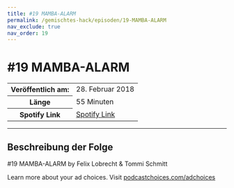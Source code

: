 ```yaml
---
title: #19 MAMBA-ALARM
permalink: /gemischtes-hack/episoden/19-MAMBA-ALARM
nav_exclude: true
nav_order: 19
---
```


# #19 MAMBA-ALARM
<table class="resp-table dcf-table dcf-table-responsive dcf-table-bordered dcf-table-striped dcf-w-100%">
                    <tbody>
                        <tr>
                            <th scope="row">Veröffentlich am:</th>
                            <td data-label="Veröffentlich am:">28. Februar 2018</td>
                        </tr>
                        <tr>
                            <th scope="row">Länge </th>
                            <td data-label="Länge ">55 Minuten</td>
                        </tr><tr>
                                <th scope="row">Spotify Link</th>
                                <td data-label="Spotify Link"><a href="https://open.spotify.com/episode/495vtclMqVOQBfSveRYAND">Spotify Link</a></td>
                            </tr></tbody>
                </table>

***

## Beschreibung der Folge

<div>
<p>#19 MAMBA-ALARM by Felix Lobrecht &amp; Tommi Schmitt</p><p> </p><p>Learn more about your ad choices. Visit <a href="https://podcastchoices.com/adchoices">podcastchoices.com/adchoices</a></p>  
</div>

